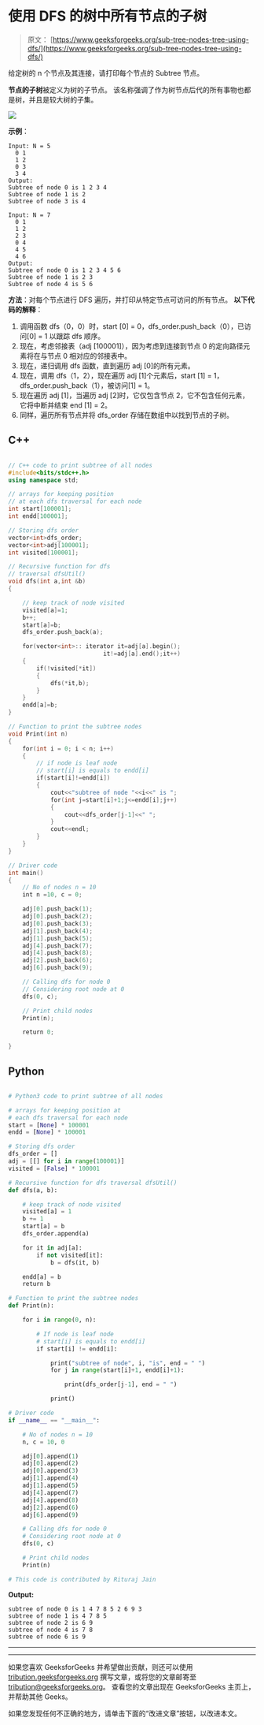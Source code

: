 # 使用 DFS 的树中所有节点的子树

> 原文： [https://www.geeksforgeeks.org/sub-tree-nodes-tree-using-dfs/](https://www.geeksforgeeks.org/sub-tree-nodes-tree-using-dfs/)

给定树的 n 个节点及其连接，请打印每个节点的 Subtree 节点。

**节点的子树**被定义为树的子节点。 该名称强调了作为树节点后代的所有事物也都是树，并且是较大树的子集。

![](img/0bd437a69765eb606c8b8d3b489dc209.png)

**示例**：

```
Input: N = 5
  0 1
  1 2
  0 3
  3 4
Output: 
Subtree of node 0 is 1 2 3 4 
Subtree of node 1 is 2 
Subtree of node 3 is 4

Input: N = 7
  0 1
  1 2
  2 3
  0 4
  4 5
  4 6
Output:
Subtree of node 0 is 1 2 3 4 5 6 
Subtree of node 1 is 2 3 
Subtree of node 4 is 5 6 

```

**方法**：对每个节点进行 DFS 遍历，并打印从特定节点可访问的所有节点。
**以下代码的解释**：

1.  调用函数 dfs（0，0）时，start [0] = 0，dfs_order.push_back（0），已访问[0] = 1 以跟踪 dfs 顺序。
2.  现在，考虑邻接表（adj [100001]），因为考虑到连接到节点 0 的定向路径元素将在与节点 0 相对应的邻接表中。
3.  现在，递归调用 dfs 函数，直到遍历 adj [0]的所有元素。
4.  现在，调用 dfs（1，2），现在遍历 adj [1]个元素后，start [1] = 1，dfs_order.push_back（1），被访问[1] = 1。
5.  现在遍历 adj [1]，当遍历 adj [2]时，它仅包含节点 2，它不包含任何元素，它将中断并结束 end [1] = 2。
6.  同样，遍历所有节点并将 dfs_order 存储在数组中以找到节点的子树。

## C++

```cpp

// C++ code to print subtree of all nodes 
#include<bits/stdc++.h> 
using namespace std; 

// arrays for keeping position 
// at each dfs traversal for each node 
int start[100001]; 
int endd[100001]; 

// Storing dfs order 
vector<int>dfs_order; 
vector<int>adj[100001]; 
int visited[100001]; 

// Recursive function for dfs 
// traversal dfsUtil() 
void dfs(int a,int &b) 
{ 

    // keep track of node visited 
    visited[a]=1; 
    b++; 
    start[a]=b; 
    dfs_order.push_back(a); 

    for(vector<int>:: iterator it=adj[a].begin(); 
                           it!=adj[a].end();it++) 
    { 
        if(!visited[*it]) 
        { 
            dfs(*it,b); 
        } 
    } 
    endd[a]=b; 
} 

// Function to print the subtree nodes 
void Print(int n) 
{ 
    for(int i = 0; i < n; i++) 
    { 
        // if node is leaf node 
        // start[i] is equals to endd[i] 
        if(start[i]!=endd[i]) 
        { 
            cout<<"subtree of node "<<i<<" is "; 
            for(int j=start[i]+1;j<=endd[i];j++) 
            { 
                cout<<dfs_order[j-1]<<" "; 
            } 
            cout<<endl; 
        } 
    } 
} 

// Driver code 
int main() 
{ 
    // No of nodes n = 10 
    int n =10, c = 0; 

    adj[0].push_back(1); 
    adj[0].push_back(2); 
    adj[0].push_back(3); 
    adj[1].push_back(4); 
    adj[1].push_back(5); 
    adj[4].push_back(7); 
    adj[4].push_back(8); 
    adj[2].push_back(6); 
    adj[6].push_back(9); 

    // Calling dfs for node 0 
    // Considering root node at 0 
    dfs(0, c); 

    // Print child nodes 
    Print(n); 

    return 0; 

} 

```

## Python

```py

# Python3 code to print subtree of all nodes  

# arrays for keeping position at  
# each dfs traversal for each node  
start = [None] * 100001 
endd = [None] * 100001

# Storing dfs order  
dfs_order = []  
adj = [[] for i in range(100001)]  
visited = [False] * 100001

# Recursive function for dfs traversal dfsUtil()  
def dfs(a, b):  

    # keep track of node visited  
    visited[a] = 1 
    b += 1
    start[a] = b  
    dfs_order.append(a)  

    for it in adj[a]:  
        if not visited[it]:  
            b = dfs(it, b)  

    endd[a] = b 
    return b 

# Function to print the subtree nodes  
def Print(n):  

    for i in range(0, n):  

        # If node is leaf node  
        # start[i] is equals to endd[i]  
        if start[i] != endd[i]:  

            print("subtree of node", i, "is", end = " ")  
            for j in range(start[i]+1, endd[i]+1):  

                print(dfs_order[j-1], end = " ")  

            print() 

# Driver code  
if __name__ == "__main__":  

    # No of nodes n = 10  
    n, c = 10, 0 

    adj[0].append(1)  
    adj[0].append(2)  
    adj[0].append(3)  
    adj[1].append(4)  
    adj[1].append(5)  
    adj[4].append(7)  
    adj[4].append(8)  
    adj[2].append(6)  
    adj[6].append(9)  

    # Calling dfs for node 0  
    # Considering root node at 0  
    dfs(0, c)  

    # Print child nodes  
    Print(n) 

# This code is contributed by Rituraj Jain 

```

**Output:**

```
subtree of node 0 is 1 4 7 8 5 2 6 9 3 
subtree of node 1 is 4 7 8 5 
subtree of node 2 is 6 9 
subtree of node 4 is 7 8 
subtree of node 6 is 9

```



* * *

* * *

如果您喜欢 GeeksforGeeks 并希望做出贡献，则还可以使用 [tribution.geeksforgeeks.org](https://contribute.geeksforgeeks.org/) 撰写文章，或将您的文章邮寄至 tribution@geeksforgeeks.org。 查看您的文章出现在 GeeksforGeeks 主页上，并帮助其他 Geeks。

如果您发现任何不正确的地方，请单击下面的“改进文章”按钮，以改进本文。